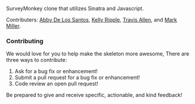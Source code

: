 SurveyMonkey clone that utilizes Sinatra and Javascript.

Contributers: <a href="https://github.com/albalenys" target="_blank">Abby De Los Santos</a>, <a href="https://github.com/kripple" target="_blank">Kelly Ripple</a>, <a href="https://github.com/trallen91" target="_blank">Travis Allen</a>, and <a href="https://github.com/markmiller21" target="_blank">Mark Miller</a>.

### Contributing

We would love for you to help make the skeleton more awesome, There are three ways to contribute:

1. Ask for a bug fix or enhancement!
2. Submit a pull request for a bug fix or enhancement!
3. Code review an open pull request!

Be prepared to give and receive specific, actionable, and kind feedback!
